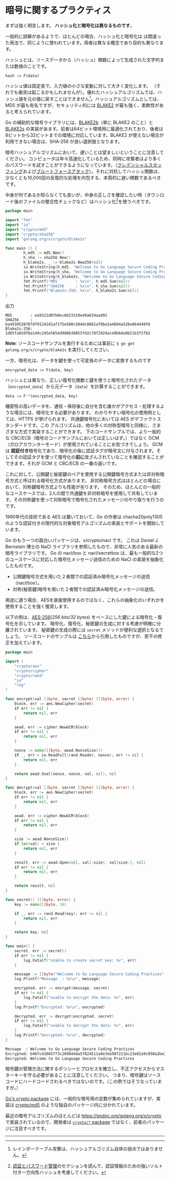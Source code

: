 暗号に関するプラクティス
======================

まずは強く明言します。
**ハッシュ化と暗号化は異なるものです**。

一般的に誤解があるようで、ほとんどの場合、ハッシュ化と暗号化は
は間違った用法で、同じように使われています。両者は異なる概念であり目的も異なります。

ハッシュとは、ソースデータから（ハッシュ）関数によって生成された文字列または数値のことです。

```
hash := F(data)
```

ハッシュ値は固定長で、入力値の小さな変動に対して大きく変化します。
（それでも衝突は起こるかもしれませんが）。優れたハッシュアルゴリズムでは、ハッシュ値を元の値に戻すことはできません[^1]。ハッシュアルゴリズムとしては、MD5 が最も有名ですが、セキュリティ的には [BLAKE2][4] が最も強く、柔軟性があると考えられています。

Go の補助的な暗号ライブラリには、[BLAKE2b][5]（単に BLAKE2 のこと）と[BLAKE2s][6] の実装があます。前者は64ビット環境用に最適化されており、後者は8ビットから32ビットまでの環境に対応しています。BLAKE2 が使えない場合が利用できない場合は、SHA-256 が良い選択肢となります。

暗号ハッシュアルゴリズムにおいて、遅いことは望ましいということに注意してください。
コンピュータは年々高速化しているため、同時に攻撃者はより多くのパスワードを試すことができるようになっています。（[クレデンシャルスタッフィング][7]および[ブルートフォースアタック][8]）。それに対抗してハッシュ関数は、少なくとも10,000回の反復的な処理を内包する、本質的に遅い関数であるべきです。

中身が何であるか知らなくても良いが、中身の正しさを確認したい時（ダウンロード後のファイルの整合性チェックなど）はハッシュ化[^2]を使うべきです。


```go
package main

import "fmt"
import "io"
import "crypto/md5"
import "crypto/sha256"
import "golang.org/x/crypto/blake2s"

func main () {
        h_md5 := md5.New()
        h_sha := sha256.New()
        h_blake2s, _ := blake2s.New256(nil)
        io.WriteString(h_md5, "Welcome to Go Language Secure Coding Practices")
        io.WriteString(h_sha, "Welcome to Go Language Secure Coding Practices")
        io.WriteString(h_blake2s, "Welcome to Go Language Secure Coding Practices")
        fmt.Printf("MD5        : %x\n", h_md5.Sum(nil))
        fmt.Printf("SHA256     : %x\n", h_sha.Sum(nil))
        fmt.Printf("Blake2s-256: %x\n", h_blake2s.Sum(nil))
}
```

出力

```
MD5        : ea9321d8fb0ec6623319e49a634aad92
SHA256     : ba4939528707d791242d1af175e580c584dc0681af8be2a4604a526e864449f6
Blake2s-256: 1d65fa02df8a149c245e5854d980b38855fd2c78f2924ace9b64e8b21b3f2f82
```

**Note**: ソースコードサンプルを実行するためには事前に `$ go get golang.org/x/crypto/blake2s` を実行してください。

一方、暗号化は、データを鍵を使って可変長のデータに変換するものです

```
encrypted_data := F(data, key)
```

ハッシュとは異なり、正しい復号化関数と鍵を使うと暗号化されたデータ（`encrypted_data`）から元データ（`data`）を計算することができます。

```
data := F⁻¹(encrypted_data, key)
```

機密性の高いデータを、通信・保存後に自分を含む誰かがアクセス・処理するような場合には、暗号化する必要があります。
わかりやすい暗号化の使用例としては、HTTPS が挙げられます。
共通鍵暗号化においては AES がデファクトスタンダードです。この
アルゴリズムは、他の多くの対称型暗号と同様に、さまざまな方式で実装することができます。
下のコードサンプルでは、より一般的な CBC/ECB（暗号のコードサンプルにおいては正しいはず。）ではなく GCM（ガロアカウンターモード）が使用されていることにお気づきでしょう。
GCM は **認証付き**暗号化であり、暗号化の後に認証タグが暗号文に付与されます。そしてその認証タグを使って復号化の**前に**改ざんされていなことを確認することができます。それが GCM と CBC/ECB の一番の違いです。

これに対して、公開鍵と秘密鍵のペアを使用する公開鍵暗号方式または非対称暗号方式と呼ばれる暗号化方式があります。
非対称暗号方式はほとんどの場合において、対称鍵暗号方式よりも性能が劣ります。
そのため、ほとんどの一般的なユースケースでは、2人の間で共通鍵を非対称暗号を使用して共有しています。その対称鍵を使って対称暗号で暗号化されたメッセージのやり取りを行うのです。

1990年代の技術である AES は置いておいて、Go の作者は chacha20poly1305 のような認証付きの現代的な対象暗号アルゴリズムの実装とサポートを開始しています。

Go のもう一つの面白いパッケージは、x/crypto/nacl です。
これは Daniel J. Bernstein 博士の NaCl ライブラリを参照したもので、非常に人気のある最新の暗号ライブラリです。
Go の nacl/box と nacl/secretbox は、最も一般的な2つのユースケースに対応した暗号化メッセージ送信のための NaCl の実装を抽象化したものです。

* 公開鍵暗号方式を用いた２者間での認証済み暗号化メッセージの送信（nacl/box）。
* 対称(秘密鍵)暗号を用いた２者間での認証済み暗号化メッセージの送信。

用途に適う場合、AESを直接使用するのではなく、これらの抽象化のいずれかを使用することを強く推奨します。

以下の例は、[AES-256][9](*256 bits/32 bytes*) をベースにした鍵による暗号化・復号化を示しています。
暗号化、復号化、秘密鍵の生成に対する考慮が明確に分離されています。
秘密鍵の生成の際には `secret` メソッドが便利な選択となるでしょう。
ソースコードのサンプルは [こちら][10]から引用したものですが、若干の修正を加えています。

```go
package main

import (
    "crypto/aes"
    "crypto/cipher"
    "crypto/rand"
    "io"
    "log"
)

func encrypt(val []byte, secret []byte) ([]byte, error) {
    block, err := aes.NewCipher(secret)
    if err != nil {
        return nil, err
    }

    aead, err := cipher.NewGCM(block)
    if err != nil {
        return nil, err
    }

    nonce := make([]byte, aead.NonceSize())
    if _, err = io.ReadFull(rand.Reader, nonce); err != nil {
        return nil, err
    }

    return aead.Seal(nonce, nonce, val, nil), nil
}

func decrypt(val []byte, secret []byte) ([]byte, error) {
    block, err := aes.NewCipher(secret)
    if err != nil {
        return nil, err
    }

    aead, err := cipher.NewGCM(block)
    if err != nil {
        return nil, err
    }

    size := aead.NonceSize()
    if len(val) < size {
        return nil, err
    }

    result, err := aead.Open(nil, val[:size], val[size:], nil)
    if err != nil {
        return nil, err
    }

    return result, nil
}

func secret() ([]byte, error) {
    key := make([]byte, 16)

    if _, err := rand.Read(key); err != nil {
        return nil, err
    }

    return key, nil
}

func main() {
    secret, err := secret()
    if err != nil {
        log.Fatalf("unable to create secret key: %v", err)
    }

    message := []byte("Welcome to Go Language Secure Coding Practices")
    log.Printf("Message  : %s\n", message)

    encrypted, err := encrypt(message, secret)
    if err != nil {
        log.Fatalf("unable to encrypt the data: %v", err)
    }
    log.Printf("Encrypted: %x\n", encrypted)

    decrypted, err := decrypt(encrypted, secret)
    if err != nil {
        log.Fatalf("unable to decrypt the data: %v", err)
    }
    log.Printf("Decrypted: %s\n", decrypted)
}
```

```bash
Message  : Welcome to Go Language Secure Coding Practices
Encrypted: b46fcd10657f3c269844da5f824511a0e3da987211bc23e82a9c050a2be287f51bb41dd3546742442498ae9fcad2ce40d88625d1840c11096a55cb4f217382befbeb636e479cfecfcd3a
Decrypted: Welcome to Go Language Secure Coding Practices
```

暗号鍵の管理方法に関するポリシーとプロセスを確立し、不正アクセスからマスターキーを守る必要があることに注意してください。
つまり、暗号鍵はソースコードにハードコードされるべきではないのです。（この例ではそうなっていますが。）

[Go's crypto package][1] には、一般的な暗号用の定数が集められていますが、実装は [crypto/md5][2] のような独自のパッケージ内に分かれています。

最近の暗号アルゴリズムのほとんどは
https://godoc.org/golang.org/x/crypto で実装されているので、開発者は [`crypto/*` package][1] ではなく、前者のパッケージに注目すべきです。

---

[^1]: レインボーテーブル攻撃は、ハッシュアルゴリズム自体の弱点ではありません。
[^2]: [認証とパスワード管理][3]のセクションを読んで、認証情報のための強いソルト付き一方向性ハッシュを考慮してください。

[1]: https://golang.org/pkg/crypto/
[2]: https://golang.org/pkg/crypto/md5/
[3]: ../authentication-password-management/README.md
[4]: https://blake2.net/
[5]: https://godoc.org/golang.org/x/crypto/blake2b
[6]: https://godoc.org/golang.org/x/crypto/blake2s
[7]: https://www.owasp.org/index.php/Credential_stuffing
[8]: https://www.owasp.org/index.php/Brute_force_attack
[9]: https://en.wikipedia.org/wiki/Advanced_Encryption_Standard
[10]: http://www.inanzzz.com/index.php/post/f3pe/data-encryption-and-decryption-with-a-secret-key-in-golang
